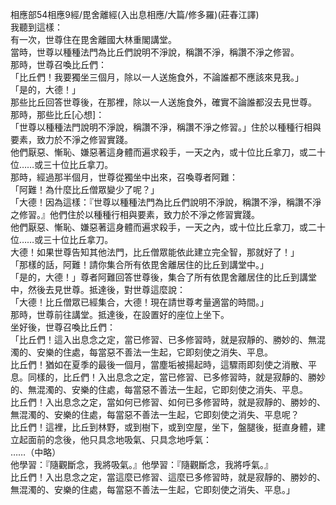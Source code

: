 相應部54相應9經/毘舍離經(入出息相應/大篇/修多羅)(莊春江譯)  
我聽到這樣：  
有一次，世尊住在毘舍離國大林重閣講堂。  
當時，世尊以種種法門為比丘們說明不淨說，稱讚不淨，稱讚不淨之修習。  
那時，世尊召喚比丘們：  
「比丘們！我要獨坐三個月，除以一人送施食外，不論誰都不應該來見我。」  
「是的，大德！」  
那些比丘回答世尊後，在那裡，除以一人送施食外，確實不論誰都沒去見世尊。  
那時，那些比丘[心想]：  
「世尊以種種法門說明不淨說，稱讚不淨，稱讚不淨之修習。」住於以種種行相與要素，致力於不淨之修習實踐。  
他們厭惡、慚恥、嫌惡著這身體而遍求殺手，一天之內，或十位比丘拿刀，或二十位……或三十位比丘拿刀。  
那時，經過那半個月，世尊從獨坐中出來，召喚尊者阿難：  
「阿難！為什麼比丘僧眾變少了呢？」  
「大德！因為這樣：『世尊以種種法門為比丘們說明不淨說，稱讚不淨，稱讚不淨之修習。』他們住於以種種行相與要素，致力於不淨之修習實踐。  
他們厭惡、慚恥、嫌惡著這身體而遍求殺手，一天之內，或十位比丘拿刀，或二十位……或三十位比丘拿刀。  
大德！如果世尊告知其他法門，比丘僧眾能依此建立完全智，那就好了！」  
「那樣的話，阿難！請你集合所有依毘舍離居住的比丘到講堂中。」  
「是的，大德！」尊者阿難回答世尊後，集合了所有依毘舍離居住的比丘到講堂中，然後去見世尊。抵達後，對世尊這麼說：  
「大德！比丘僧眾已經集合，大德！現在請世尊考量適當的時間。」  
那時，世尊前往講堂。抵達後，在設置好的座位上坐下。  
坐好後，世尊召喚比丘們：  
「比丘們！這入出息念之定，當已修習、已多修習時，就是寂靜的、勝妙的、無混濁的、安樂的住處，每當惡不善法一生起，它即刻使之消失、平息。  
比丘們！猶如在夏季的最後一個月，當塵垢被揚起時，這驟雨即刻使之消散、平息。同樣的，比丘們！入出息念之定，當已修習、已多修習時，就是寂靜的、勝妙的、無混濁的、安樂的住處，每當惡不善法一生起，它即刻使之消失、平息。  
比丘們！入出息念之定，當如何已修習、如何已多修習時，就是寂靜的、勝妙的、無混濁的、安樂的住處，每當惡不善法一生起，它即刻使之消失、平息呢？  
比丘們！這裡，比丘到林野，或到樹下，或到空屋，坐下，盤腿後，挺直身體，建立起面前的念後，他只具念地吸氣、只具念地呼氣：  
……（中略）  
他學習：『隨觀斷念，我將吸氣。』他學習：『隨觀斷念，我將呼氣。』  
比丘們！入出息念之定，當這麼已修習、這麼已多修習時，就是寂靜的、勝妙的、無混濁的、安樂的住處，每當惡不善法一生起，它即刻使之消失、平息。」  
  
  

